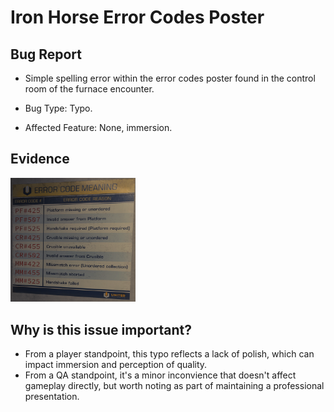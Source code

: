 # Iron Horse Error Codes Poster

## Bug Report

- Simple spelling error within the error codes poster found in the control room of the furnace encounter.

- Bug Type: Typo.
- Affected Feature: None, immersion.

## Evidence
<img src="Media/IronHorse-ErrorCode-Poster.png" alt="Image of the error codes poster" width="200">

## Why is this issue important?
- From a player standpoint, this typo reflects a lack of polish, which can impact immersion and perception of quality.
- From a QA standpoint, it's a minor inconvience that doesn't affect gameplay directly, but worth noting as part of maintaining a professional presentation.

